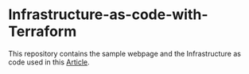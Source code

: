 # Infrastructure-as-code-with-Terraform

This repository contains the sample webpage and the Infrastructure as code used in this [Article](https://medium.com/@sharma.amil2010/creating-infrastructure-as-code-with-terraform-cb29620001d3).
